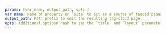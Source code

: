 ```yaml
---
params: [var_name, output_path, opts ]
var_name: Name of property on `site` to act as a source of tagged pages, typically an array.
output_path: Path prefix to emit the resulting tag-cloud page.
opts: Additional optiosn hash to set the `title` and `layout` parameters of the tag cloud page.
---
```


